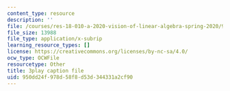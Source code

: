```yaml
---
content_type: resource
description: ''
file: /courses/res-18-010-a-2020-vision-of-linear-algebra-spring-2020/950dd24f978d58f8d53d344331a2cf90_rwLOfdfc4dw.srt
file_size: 13988
file_type: application/x-subrip
learning_resource_types: []
license: https://creativecommons.org/licenses/by-nc-sa/4.0/
ocw_type: OCWFile
resourcetype: Other
title: 3play caption file
uid: 950dd24f-978d-58f8-d53d-344331a2cf90
---
```

